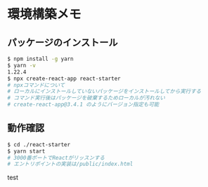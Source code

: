 # 環境構築メモ
## パッケージのインストール
```bash
$ npm install -g yarn
$ yarn -v
1.22.4
$ npx create-react-app react-starter
# npxコマンドについて
# ローカルにインストールしていないパッケージをインストールしてから実行する
# コマンド実行後はパッケージを破棄するためローカルが汚れない
# create-react-app@3.4.1 のようにバージョン指定も可能
```
## 動作確認
```bash
$ cd ./react-starter
$ yarn start
# 3000番ポートでReactがリッスンする
# エントリポイントの実装は/public/index.html
```

test
